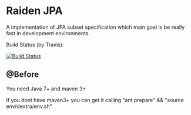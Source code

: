 Raiden JPA
=========

A implementation of JPA subset specification which main goal is be really fast in development environments.

Build Status (by Travis):

[![Build Status](https://travis-ci.org/andreitognolo/raidenjpa.png)](http://travis-ci.org/andreitognolo/raidenjpa)

## @Before

You need Java 7+ and maven 3+

If you dont have maven3+ you can get it calling "ant prepare" && "source env/dextra/env.sh"

